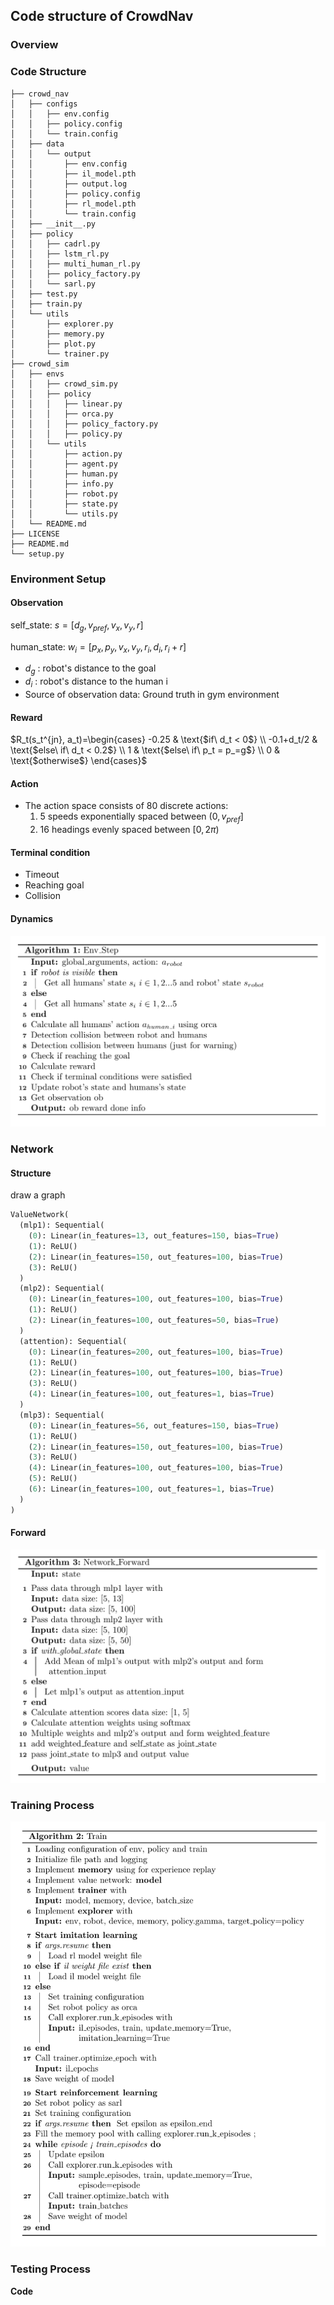 ## Code structure of CrowdNav

### Overview

### Code Structure

```
├── crowd_nav
│   ├── configs
│   │   ├── env.config
│   │   ├── policy.config
│   │   └── train.config
│   ├── data
│   │   └── output
│   │       ├── env.config
│   │       ├── il_model.pth
│   │       ├── output.log
│   │       ├── policy.config
│   │       ├── rl_model.pth
│   │       └── train.config
│   ├── __init__.py
│   ├── policy
│   │   ├── cadrl.py
│   │   ├── lstm_rl.py
│   │   ├── multi_human_rl.py
│   │   ├── policy_factory.py
│   │   └── sarl.py
│   ├── test.py
│   ├── train.py
│   └── utils
│       ├── explorer.py
│       ├── memory.py
│       ├── plot.py
│       └── trainer.py
├── crowd_sim
│   ├── envs
│   │   ├── crowd_sim.py
│   │   ├── policy
│   │   │   ├── linear.py
│   │   │   ├── orca.py
│   │   │   ├── policy_factory.py
│   │   │   ├── policy.py
│   │   └── utils
│   │       ├── action.py
│   │       ├── agent.py
│   │       ├── human.py
│   │       ├── info.py
│   │       ├── robot.py
│   │       ├── state.py
│   │       └── utils.py
│   └── README.md
├── LICENSE
├── README.md
└── setup.py
```

### Environment Setup

#### Observation

self_state:        $s = [d_g, v_{pref}, v_x, v_y, r]$

human_state:   $w_i = [p_x, p_y, v_x, v_y, r_i, d_i, r_i + r]$

- $d_g$ : robot's distance to the goal
- $d_i$ : robot's distance to the human i 
- Source of observation data: Ground truth in gym environment

#### Reward

$R_t(s_t^{jn}, a_t)=\begin{cases}
-0.25 & \text{$if\ d_t < 0$} \\
-0.1+d_t/2 & \text{$else\ if\ d_t < 0.2$} \\
1 & \text{$else\ if\ p_t = p_=g$} \\
0 & \text{$otherwise$}  
\end{cases}$

#### Action

- The action space consists of 80 discrete actions: 
  1. 5 speeds exponentially spaced between $(0, v_{pref}]$
  2. 16 headings evenly spaced between $[0, 2\pi)$

#### Terminal condition

- Timeout
- Reaching goal
- Collision

#### Dynamics

![](images/step.png)

### Network

#### Structure

draw a graph

```python
ValueNetwork(
  (mlp1): Sequential(
    (0): Linear(in_features=13, out_features=150, bias=True)
    (1): ReLU()
    (2): Linear(in_features=150, out_features=100, bias=True)
    (3): ReLU()
  )
  (mlp2): Sequential(
    (0): Linear(in_features=100, out_features=100, bias=True)
    (1): ReLU()
    (2): Linear(in_features=100, out_features=50, bias=True)
  )
  (attention): Sequential(
    (0): Linear(in_features=200, out_features=100, bias=True)
    (1): ReLU()
    (2): Linear(in_features=100, out_features=100, bias=True)
    (3): ReLU()
    (4): Linear(in_features=100, out_features=1, bias=True)
  )
  (mlp3): Sequential(
    (0): Linear(in_features=56, out_features=150, bias=True)
    (1): ReLU()
    (2): Linear(in_features=150, out_features=100, bias=True)
    (3): ReLU()
    (4): Linear(in_features=100, out_features=100, bias=True)
    (5): ReLU()
    (6): Linear(in_features=100, out_features=1, bias=True)
  )
)
```

#### Forward

![](images/forward.png)

### Training Process

![](images/train.png)

### Testing Process



**Code**

